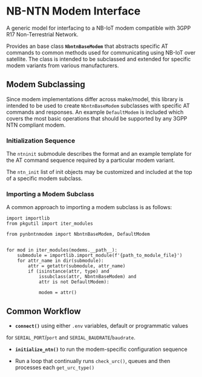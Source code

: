 # NB-NTN Modem Interface

A generic model for interfacing to a NB-IoT modem compatible with 3GPP R17
Non-Terrestrial Network.

Provides an base class **`NbntnBaseModem`** that abstracts specific AT commands
to common methods used for communicating using NB-IoT over satellite.
The class is intended to be subclassed and extended for specific modem variants
from various manufacturers.

## Modem Subclassing

Since modem implementations differ across make/model, this library is intended
to be used to create `NbntnBaseModem` subclasses with specific AT commands and
responses. An example `DefaultModem` is included which covers the most basic
operations that should be supported by any 3GPP NTN compliant modem.

### Initialization Sequence

The `ntninit` submodule describes the format and an example template for the
AT command sequence required by a particular modem variant.

The `ntn_init` list of init objects may be customized and included at the top of 
a specific modem subclass.

### Importing a Modem Subclass

A common approach to importing a modem subclass is as follows:
```
import importlib
from pkgutil import iter_modules

from pynbntnmodem import NbntnBaseModem, DefaultModem


for mod in iter_modules(modems.__path__):
    submodule = importlib.import_module(f'{path_to_module_file}')
    for attr_name in dir(submodule):
        attr = getattr(submodule, attr_name)
        if (isinstance(attr, type) and
            issubclass(attr, NbntnBaseModem) and
            attr is not DefaultModem):
            
            modem = attr()
```

## Common Workflow

* **`connect()`** using either `.env` variables, default or programmatic values

for `SERIAL_PORT`/`port` and `SERIAL_BAUDRATE`/`baudrate`.

* **`initialize_ntn()`** to run the modem-specific configuration sequence

* Run a loop that continually runs `check_urc()`, queues and then processes
each `get_urc_type()`

